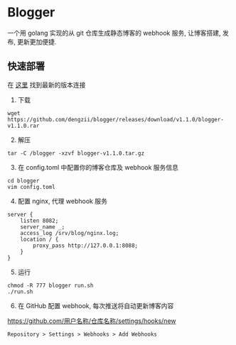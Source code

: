 # Blogger

一个用 golang 实现的从 git 仓库生成静态博客的 webhook 服务, 让博客搭建, 发布, 更新更加便捷.

## 快速部署

在 [这里](https://github.com/dengzii/blogger/releases/) 找到最新的版本连接

1. 下载
```shell
wget https://github.com/dengzii/blogger/releases/download/v1.1.0/blogger-v1.1.0.rar
```
2. 解压
```shell
tar -C /blogger -xzvf blogger-v1.1.0.tar.gz
```
3. 在 config.toml 中配置你的博客仓库及 webhook 服务信息
```shell
cd blogger
vim config.toml
```
4. 配置 nginx, 代理 webhook 服务
```shell
server {
    listen 8082;
    server_name _;
    access_log /srv/blog/nginx.log;
    location / {
        proxy_pass http://127.0.0.1:8088;
    }
}
```
5. 运行
```shell
chmod -R 777 blogger run.sh
./run.sh
```
6. 在 GitHub 配置 webhook, 每次推送将自动更新博客内容

https://github.com/用户名称/仓库名称/settings/hooks/new

```text
Repository > Settings > Webhooks > Add Webhooks 
```
